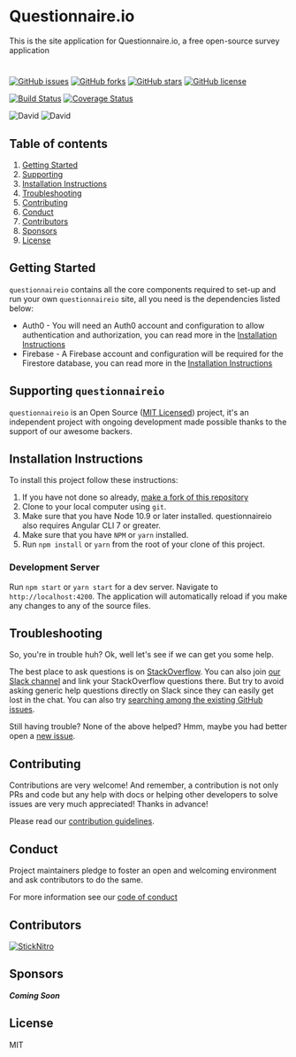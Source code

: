 # Questionnaire.io

This is the site application for Questionnaire.io, a free open-source survey application

#

[![GitHub issues](https://img.shields.io/github/issues/StickNitro/questionnaireio.svg)](https://github.com/StickNitro/questionnaireio/issues)
[![GitHub forks](https://img.shields.io/github/forks/StickNitro/questionnaireio.svg)](https://github.com/StickNitro/questionnaireio/network)
[![GitHub stars](https://img.shields.io/github/stars/StickNitro/questionnaireio.svg)](https://github.com/StickNitro/questionnaireio/stargazers)
[![GitHub license](https://img.shields.io/github/license/StickNitro/questionnaireio.svg)](https://github.com/StickNitro/questionnaireio/blob/master/LICENSE)

[![Build Status](https://travis-ci.com/StickNitro/questionnaireio.svg?branch=master)](https://travis-ci.com/StickNitro/questionnaireio)
[![Coverage Status](https://coveralls.io/repos/github/StickNitro/questionnaireio/badge.svg?branch=master)](https://coveralls.io/github/StickNitro/questionnaireio?branch=master)

![David](https://img.shields.io/david/StickNitro/questionnaireio.svg)
![David](https://img.shields.io/david/dev/StickNitro/questionnaireio.svg)

## Table of contents

1. [Getting Started](#getting-started)
1. [Supporting](#supporting-questionnaireio)
1. [Installation Instructions](#installation-instructions)
1. [Troubleshooting](#troubleshooting)
1. [Contributing](#contributing)
1. [Conduct](#conduct)
1. [Contributors](#contributors)
1. [Sponsors](#sponsors)
1. [License](#license)

## Getting Started

`questionnaireio` contains all the core components required to set-up and run your own `questionnaireio` site, all you need is the dependencies listed below:

* Auth0 - You will need an Auth0 account and configuration to allow authentication and authorization, you can read more in the [Installation Instructions](#installation-instructions)
* Firebase - A Firebase account and configuration will be required for the Firestore database, you can read more in the [Installation Instructions](#installation-instructions)

## Supporting `questionnaireio`

`questionnaireio` is an Open Source ([MIT Licensed](https://github.com/StickNitro/questionnaireio/blob/master/LICENSE)) project, it's an independent project with ongoing development made possible thanks to the support of our awesome backers.

## Installation Instructions

To install this project follow these instructions:

1. If you have not done so already, [make a fork of this repository](https://github.com/StickNitro/questionnaireio/fork)
1. Clone to your local computer using `git`.
1. Make sure that you have Node 10.9 or later installed. questionnaireio also requires Angular CLI 7 or greater.
1. Make sure that you have `NPM` or `yarn` installed.
1. Run `npm install` or `yarn` from the root of your clone of this project.

### Development Server

Run `npm start` or `yarn start` for a dev server. Navigate to `http://localhost:4200`. The application will automatically reload if you make any changes to any of the source files.

## Troubleshooting

So, you're in trouble huh? Ok, well let's see if we can get you some help.

The best place to ask questions is on [StackOverflow](https://stackoverflow.com/questions/tagged/questionnaireio). You can also join [our Slack channel](https://join.slack.com/t/onitro/shared_invite/enQtNjIwMzc0NzE2NTQ0LTQyMGNlYjdhNzkzY2I0ZWM0ZTI5MDMxOTc0ZGNmMDEwZThjZGU3YzE3ZjAzODU5YmNlYmIwMjY1NGRkOTNlMGU) and link your StackOverflow questions there. But try to avoid asking generic help questions directly on Slack since they can easily get lost in the chat. You can also try [searching among the existing GitHub issues](https://github.com/StickNitro/questionnaireio/issues?utf8=✓&q=is%3Aissue).

Still having trouble? None of the above helped? Hmm, maybe you had better open a [new issue](https://github.com/StickNitro/questionnaireio/issues/new/choose).

## Contributing

Contributions are very welcome! And remember, a contribution is not only PRs and code but any help with docs or helping other developers to solve issues are very much appreciated! Thanks in advance!

Please read our [contribution guidelines](https://github.com/StickNitro/questionnaireio/blob/master/CONTRIBUTING.md).

## Conduct

Project maintainers pledge to foster an open and welcoming environment and ask contributors to do the same.

For more information see our [code of conduct](https://github.com/StickNitro/questionnaireio/blob/master/CODE_OF_CONDUCT.md)

## Contributors

[![StickNitro](https://avatars3.githubusercontent.com/u/15221549?s=48&v=4)](https://github.com/StickNitro)

## Sponsors

***Coming Soon***

## License

MIT
